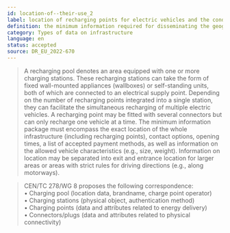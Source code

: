 ```yaml
---
id: location-of--their-use_2
label: location of recharging points for electric vehicles and the conditions for their use
definition: the minimum information required for disseminating the geographic location of recharging infrastructure (recharging pools), dedicated to electric vehicles, including the exact position of recharging points along with the conditions for their use.
category: Types of data on infrastructure
language: en
status: accepted
source: DR_EU_2022-670
---
```


>A recharging pool denotes an area equipped with one or more charging stations. These recharging stations can take the form of fixed wall-mounted appliances (wallboxes) or self-standing units, both of which are connected to an electrical supply point. Depending on the number of recharging points integrated into a single station, they can facilitate the simultaneous recharging of multiple electric vehicles. A recharging point may be fitted with several connectors but can only recharge one vehicle at a time. The minimum information package must encompass the exact location of the whole infrastructure (including recharging points), contact options, opening times, a list of accepted payment methods, as well as information on the allowed vehicle characteristics (e.g., size, weight). Information on location may be separated into exit and entrance location for larger areas or areas with strict rules for driving directions (e.g., along motorways).

> CEN/TC 278/WG 8 proposes the following correspondence:\
•	Charging pool (location data, brandname, charge point operator)\
•	Charging stations (physical object, authentication method)\
•	Charging points (data and attributes related to energy delivery)\
•	Connectors/plugs (data and attributes related to physical connectivity)

